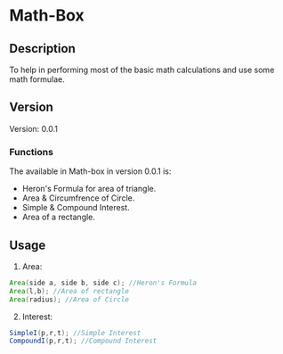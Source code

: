 # Math-Box

## Description
To help in performing most of the basic math calculations and use some math formulae.

## Version
Version: 0.0.1

### Functions
The available in Math-box in version 0.0.1 is:
  * Heron's Formula for area of triangle.
  * Area & Circumfrence of Circle.
  * Simple & Compound Interest.
  * Area of a rectangle.
## Usage
1. Area:
```java
Area(side a, side b, side c); //Heron's Formula
Area(l,b); //Area of rectangle
Area(radius); //Area of Circle
 ```
2. Interest:
```java
SimpleI(p,r,t); //Simple Interest
CompoundI(p,r,t); //Compound Interest
```
